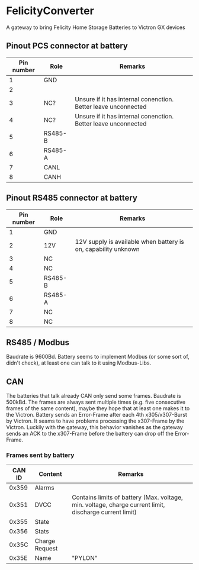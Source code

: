 # FelicityConverter
A gateway to bring Felicity Home Storage Batteries to Victron GX devices

## Pinout PCS connector at battery
| Pin number | Role    | Remarks                                                        |
|------------|---------|----------------------------------------------------------------|
| 1          | GND     |                                                                |
| 2          |         |                                                                |
| 3          | NC?     | Unsure if it has internal conenction. Better leave unconnected |
| 4          | NC?     | Unsure if it has internal conenction. Better leave unconnected |
| 5          | RS485-B |                                                                |
| 6          | RS485-A |                                                                |
| 7          | CANL    |                                                                |
| 8          | CANH    |                                                                |

## Pinout RS485 connector at battery
| Pin number | Role    | Remarks                                                        |
|------------|---------|----------------------------------------------------------------|
| 1          | GND     |                                                                |
| 2          | 12V     | 12V supply is available when battery is on, capability unknown |
| 3          | NC      |                                                                |
| 4          | NC      |                                                                |
| 5          | RS485-B |                                                                |
| 6          | RS485-A |                                                                |
| 7          | NC      |                                                                |
| 8          | NC      |                                                                |

## RS485 / Modbus
Baudrate is 9600Bd. Battery seems to implement Modbus (or some sort of, didn't check), at least one can talk to it using Modbus-Libs.

## CAN
The batteries that talk already CAN only send some frames. Baudrate is 500kBd. 
The frames are always sent multiple times (e.g. five consecutive frames of the same content), maybe they hope that at least one makes it to the Victron.
Battery sends an Error-Frame after each 4th x305/x307-Burst by Victron. It seams to have problems processing the x307-Frame by the Victron. Luckily with the gateway, this behavior vanishes as the gateway sends an ACK to the x307-Frame before the battery can drop off the Error-Frame.

### Frames sent by battery
| CAN ID | Content        | Remarks                                                                                                |
|--------|----------------|--------------------------------------------------------------------------------------------------------|
| 0x359  | Alarms         |                                                                                                        |
| 0x351  | DVCC           | Contains limits of battery (Max. voltage, min. voltage, charge current limit, discharge current limit) |
| 0x355  | State          |                                                                                                        |
| 0x356  | Stats          |                                                                                                        |
| 0x35C  | Charge Request |                                                                                                        |
| 0x35E  | Name           | "PYLON"                                                                                                |

